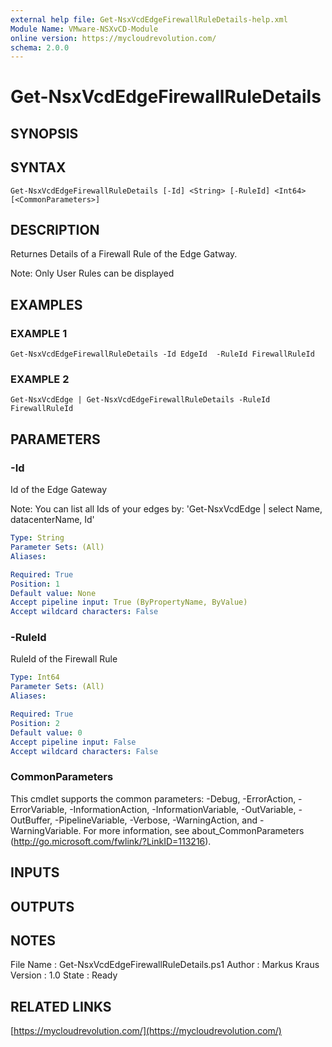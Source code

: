 ```yaml
---
external help file: Get-NsxVcdEdgeFirewallRuleDetails-help.xml
Module Name: VMware-NSXvCD-Module
online version: https://mycloudrevolution.com/
schema: 2.0.0
---
```


# Get-NsxVcdEdgeFirewallRuleDetails

## SYNOPSIS

## SYNTAX

```
Get-NsxVcdEdgeFirewallRuleDetails [-Id] <String> [-RuleId] <Int64> [<CommonParameters>]
```

## DESCRIPTION
Returnes Details of a Firewall Rule of the Edge Gatway.

Note:
Only User Rules can be displayed

## EXAMPLES

### EXAMPLE 1
```
Get-NsxVcdEdgeFirewallRuleDetails -Id EdgeId  -RuleId FirewallRuleId
```

### EXAMPLE 2
```
Get-NsxVcdEdge | Get-NsxVcdEdgeFirewallRuleDetails -RuleId FirewallRuleId
```

## PARAMETERS

### -Id
Id of the Edge Gateway

Note:
You can list all Ids of your edges by: 'Get-NsxVcdEdge | select Name, datacenterName, Id'

```yaml
Type: String
Parameter Sets: (All)
Aliases:

Required: True
Position: 1
Default value: None
Accept pipeline input: True (ByPropertyName, ByValue)
Accept wildcard characters: False
```

### -RuleId
RuleId of the Firewall Rule

```yaml
Type: Int64
Parameter Sets: (All)
Aliases:

Required: True
Position: 2
Default value: 0
Accept pipeline input: False
Accept wildcard characters: False
```

### CommonParameters
This cmdlet supports the common parameters: -Debug, -ErrorAction, -ErrorVariable, -InformationAction, -InformationVariable, -OutVariable, -OutBuffer, -PipelineVariable, -Verbose, -WarningAction, and -WarningVariable. For more information, see about_CommonParameters (http://go.microsoft.com/fwlink/?LinkID=113216).

## INPUTS

## OUTPUTS

## NOTES
File Name  : Get-NsxVcdEdgeFirewallRuleDetails.ps1
Author     : Markus Kraus
Version    : 1.0
State      : Ready

## RELATED LINKS

[https://mycloudrevolution.com/](https://mycloudrevolution.com/)

